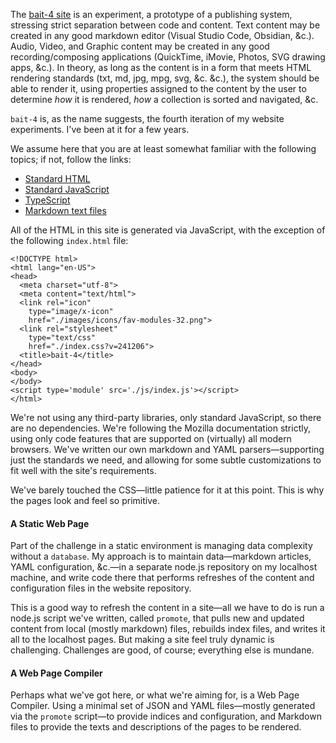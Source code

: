 The [bait-4 site](https://baitnickel.github.io/bait-4/index.html) is an experiment, a prototype of a publishing system, stressing strict separation between code and content. Text content may be created in any good markdown editor (Visual Studio Code, Obsidian, &c.). Audio, Video, and Graphic content may be created in any good recording/composing applications (QuickTime, iMovie, Photos, SVG drawing apps, &c.). In theory, as long as the content is in a form that meets HTML rendering standards (txt, md, jpg, mpg, svg, &c. &c.), the system should be able to render it, using properties assigned to the content by the user to determine *how* it is rendered, *how* a collection is sorted and navigated, &c.

`bait-4` is, as the name suggests, the fourth iteration of my website experiments. I've been at it for a few years.

We assume here that you are at least somewhat familiar with the following topics; if not, follow the links:
- [Standard HTML](https://developer.mozilla.org/en-US/docs/Learn/HTML)
- [Standard JavaScript](https://developer.mozilla.org/en-US/docs/Web/JavaScript)
- [TypeScript](https://www.typescriptlang.org/docs/handbook/typescript-from-scratch.html)
- [Markdown text files](https://www.markdownguide.org/getting-started/)

All of the HTML in this site is generated via JavaScript, with the exception of the following `index.html` file:
```
<!DOCTYPE html>
<html lang="en-US">
<head>
  <meta charset="utf-8">
  <meta content="text/html">
  <link rel="icon"
    type="image/x-icon"
    href="./images/icons/fav-modules-32.png">
  <link rel="stylesheet"
    type="text/css"
    href="./index.css?v=241206">
  <title>bait-4</title>
</head>
<body>
</body>
<script type='module' src='./js/index.js'></script>
</html>
```

We're not using any third-party libraries, only standard JavaScript, so there are no dependencies. We're following the Mozilla documentation strictly, using only code features that are supported on (virtually) all modern browsers. We've written our own markdown and YAML parsers—supporting just the standards we need, and allowing for some subtle customizations to fit well with the site's requirements. 

We've barely touched the CSS—little patience for it at this point. This is why the pages look and feel so primitive.

#### A Static Web Page
Part of the challenge in a static environment is managing data complexity without a `database`. My approach is to maintain data—markdown articles, YAML configuration, &c.—in a separate node.js repository on my localhost machine, and write code there that performs refreshes of the content and configuration files in the website repository.

This is a good way to refresh the content in a site—all we have to do is run a node.js script we've written, called `promote`, that pulls new and updated content from local (mostly markdown) files, rebuilds index files, and writes it all to the localhost pages. But making a site feel truly dynamic is challenging. Challenges are good, of course; everything else is mundane.

#### A Web Page Compiler
Perhaps what we've got here, or what we're aiming for, is a Web Page Compiler. Using a minimal set of JSON and YAML files—mostly generated via the `promote` script—to provide indices and configuration, and Markdown files to provide the texts and descriptions of the pages to be rendered.